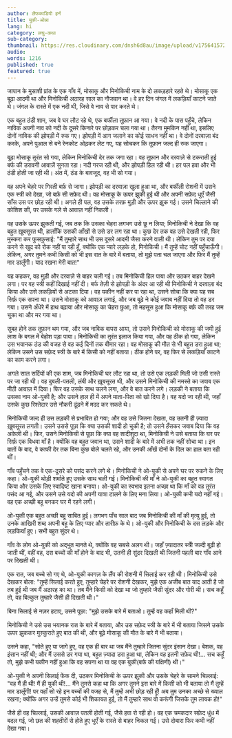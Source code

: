 ```yaml
---
author: लैफकाडियो हर्न
title: युकी-ओन्ना
lang: hi
category: लघु-कथा
sub-category:
thumbnail: https://res.cloudinary.com/dnsh6d8au/image/upload/v1756415721/Yuki-Onna_ixdqr7.jpg
audio:
words: 1216
published: true
featured: true
---
```


जापान के मुसाशी प्रांत के एक गाँव में, मोसाकू और मिनोकिची नाम के दो लकड़हारे रहते थे। मोसाकू एक बूढ़ा आदमी था और मिनोकिची अठारह साल का नौजवान था। वे हर दिन जंगल में लकड़ियाँ काटने जाते थे। जंगल के रास्ते में एक नदी थी, जिसे वे नाव से पार करते थे।

एक बहुत ठंडी शाम, जब वे घर लौट रहे थे, एक बर्फीला तूफ़ान आ गया। वे नदी के पास पहुँचे, लेकिन नाविक अपनी नाव को नदी के दूसरे किनारे पर छोड़कर चला गया था। तैरना मुमकिन नहीं था, इसलिए दोनों नाविक की झोपड़ी में रुक गए। झोपड़ी में आग जलाने का कोई साधन नहीं था। वे दोनों दरवाज़ा बंद करके, अपने पुआल से बने रेनकोट ओढ़कर लेट गए, यह सोचकर कि तूफ़ान जल्द ही रुक जाएगा।

बूढ़ा मोसाकू तुरंत सो गया, लेकिन मिनोकिची देर तक जगा रहा। वह तूफ़ान और दरवाज़े से टकराती हुई बर्फ की डरावनी आवाज़ें सुनता रहा। नदी गरज रही थी, और झोपड़ी हिल रही थी। हर पल हवा और भी ठंडी होती जा रही थी। अंत में, ठंड के बावजूद, वह भी सो गया।

वह अपने चेहरे पर गिरती बर्फ़ से जागा। झोपड़ी का दरवाज़ा खुला हुआ था, और बर्फीली रोशनी में उसने एक स्त्री को देखा, जो बर्फ़ सी सफ़ेद थी। वह मोसाकू के ऊपर झुकी हुई थी और अपनी सफ़ेद धुएँ जैसी साँस उस पर छोड़ रही थी। अगले ही पल, वह उसके तरफ़ मुड़ी और ऊपर झुक गई। उसने चिल्लाने की कोशिश की, पर उसके गले से आवाज़ नहीं निकली। 

वह उसके ऊपर झुकती गई, जब तक कि उसका चेहरा लगभग उसे छू न लिया; मिनोकिची ने देखा कि वह बहुत ख़ूबसूरत थी, हालाँकि उसकी आँखों से उसे डर लग रहा था। कुछ देर तक वह उसे देखती रही, फिर मुस्करा कर फुसफुसाई: "मैं तुम्हारे साथ भी उस दूसरे आदमी जैसा करने वाली थी। लेकिन तुम पर दया करने से खुद को रोक नहीं पा रही हूँ, क्योंकि एक प्यारे लड़के हो, मिनोकिची। मैं तुम्हें चोट नहीं पहुँचाऊँगी। लेकिन, अगर तुमने कभी किसी को भी इस रात के बारे में बताया, तो मुझे पता चल जाएगा और फिर मैं तुम्हें मार डालूँगी। याद रखना मेरी बात!"

यह कहकर, वह मुड़ी और दरवाज़े से बाहर चली गई। तब मिनोकिची हिल पाया और उठकर बाहर देखने लगा। पर वह स्त्री कहीं दिखाई नहीं दी। बर्फ तेज़ी से झोपड़ी के अंदर आ रही थी मिनोकिची ने दरवाज़ा बंद किया और उसे लकड़ियों से अटका दिया। वह यकीन नहीं कर पा रहा था, उसने सोचा कि क्या यह सब सिर्फ़ एक सपना था। उसने मोसाकू को आवाज़ लगाई, और जब बूढ़े ने कोई जवाब नहीं दिया तो वह डर गया। उसने अँधेरे में हाथ बढ़ाया और मोसाकू का चेहरा छुआ, तो महसूस हुआ कि मोसाकू बर्फ़ की तरह जम चुका था और मर गया था।

सुबह होने तक तूफ़ान थम गया, और जब नाविक वापस आया, तो उसने मिनोकिची को मोसाकू की जमी हुई लाश के बगल में बेहोश पड़ा पाया। मिनोकिची का तुरंत इलाज किया गया, और वह ठीक हो गया, लेकिन उस भयानक ठंड की वजह से वह कई दिनों तक बीमार रहा। वह मोसाकू की मौत से भी बहुत डरा हुआ था; लेकिन उसने उस सफ़ेद स्त्री के बारे में किसी को नहीं बताया। ठीक होने पर, वह फिर से लकड़ियाँ काटने का काम करने लगा।

अगले साल सर्दियों की एक शाम, जब मिनोकिची घर लौट रहा था, तो उसे एक लड़की मिली जो उसी रास्ते पर जा रही थी। वह दुबली-पतली, लंबी और ख़ूबसूरत थी, और उसने मिनोकिची की नमस्ते का जवाब एक मीठी आवाज़ में दिया। फिर वह उसके साथ चलने लगा, और वे बात करने लगे। लड़की ने बताया कि उसका नाम ओ-युकी है; और उसने हाल ही में अपने माता-पिता को खो दिया है। वह यदो जा रही थी, जहाँ उसके कुछ रिश्तेदार उसे नौकरी ढूंढने में मदद कर सकते थे।

मिनोकिची जल्द ही उस लड़की से प्रभावित हो गया; और वह उसे जितना देखता, वह उतनी ही ज़्यादा ख़ूबसूरत लगती। उसने उससे पूछा कि क्या उसकी शादी हो चुकी है; तो उसने हँसकर जवाब दिया कि वह अकेली थी। फिर, उसने मिनोकिची से पूछा कि क्या वह शादीशुदा था, मिनोकिची ने उसे बताया कि घर पर सिर्फ़ एक विधवा माँ है। क्योंकि वह बहुत जवान था, उसने शादी के बारे में अभी तक नहीं सोचा था। इन बातों के बाद, वे काफी देर तक बिना कुछ बोले चलते रहे, और उनकी आँखें दोनों के दिल का हाल बता रही थीं।

गाँव पहुँचने तक वे एक-दूसरे को पसंद करने लगे थे। मिनोकिची ने ओ-युकी से अपने घर पर रुकने के लिए कहा। ओ-युकी थोड़ी शर्माते हुए उसके साथ चली गई। मिनोकिची की माँ ने ओ-युकी का बहुत स्वागत किया और उसके लिए स्वादिष्ट खाना बनाया। ओ-युकी का स्वभाव इतना अच्छा था कि माँ को वह तुरंत पसंद आ गई, और उसने उसे यदो की अपनी यात्रा टालने के लिए मना लिया। ओ-युकी कभी यदो नहीं गई। वह एक अच्छी बहू बनकर घर में रहने लगी।

ओ-युकी एक बहुत अच्छी बहू साबित हुई। लगभग पाँच साल बाद जब मिनोकिची की माँ की मृत्यु हुई, तो उनके आखिरी शब्द अपनी बहू के लिए प्यार और तारीफ़ के थे। ओ-युकी और मिनोकिची के दस लड़के और लड़कियाँ हुए। सभी बहुत सुंदर थे।

गाँव के लोग ओ-युकी को अद्भुत मानते थे, क्योंकि वह सबसे अलग थी। जहाँ ज़्यादातर स्त्रीें जल्दी बूढ़ी हो जाती थीं, वहीं वह, दस बच्चों की माँ होने के बाद भी, उतनी ही सुंदर दिखती थी जितनी पहली बार गाँव आने पर दिखती थी।

एक रात, जब बच्चे सो गए थे, ओ-युकी कागज़ के लैंप की रोशनी में सिलाई कर रही थी। मिनोकिची उसे देखकर बोला: "तुम्हें सिलाई करते हुए, तुम्हारे चेहरे पर रोशनी देखकर, मुझे एक अजीब बात याद आती है जो तब हुई थी जब मैं अठारह का था। तब मैंने किसी को देखा था जो तुम्हारे जैसी सुंदर और गोरी थी। सच कहूँ तो, वह बिल्कुल तुम्हारे जैसी ही दिखती थी।"

बिना सिलाई से नज़र हटाए, उसने पूछा: "मुझे उसके बारे में बताओ। तुम्हें वह कहाँ मिली थी?"

मिनोकिची ने उसे उस भयानक रात के बारे में बताया, और उस सफ़ेद स्त्री के बारे में भी बताया जिसने उसके ऊपर झुककर मुस्कुराते हुए बात की थी, और बूढ़े मोसाकू की मौत के बारे में भी बताया।

उसने कहा, "सोते हुए या जागे हुए, वह एक ही बार था जब मैंने तुम्हारे जितना सुंदर इंसान देखा। बेशक, वह इंसान नहीं थी; और मैं उससे डर गया था, बहुत ज़्यादा डरा हुआ था, लेकिन वह इतनी सफ़ेद थी!... सच कहूँ तो, मुझे कभी यकीन नहीं हुआ कि वह सपना था या वह एक युकी(बर्फ की यक्षिणी) थी।"

ओ-युकी ने अपनी सिलाई फेंक दी, उठकर मिनोकिची के ऊपर झुकी और उसके चेहरे के सामने चिल्लाई: "वह मैं ही थी! मैं ही युकी थी!... मैंने तुमसे कहा था कि अगर तुमने इस बारे में किसी को भी बताया तो मैं तुम्हें मार डालूँगी! पर वहाँ सो रहे इन बच्चों की वजह से, मैं तुम्हें अभी छोड़ रही हूँ! अब तुम उनका अच्छे से ख्याल रखना; क्योंकि अगर उन्हें तुमसे कोई भी शिकायत हुई, तो मैं तुम्हारे साथ वो करूंगी जिसके तुम लायक हो!"

जैसे ही वह चिल्लाई, उसकी आवाज़ पतली होती गई, जैसे हवा रो रही हो। वह एक चमकदार सफ़ेद धुंध में बदल गई, जो छत की शहतीरों से होते हुए धुएँ के रास्ते से बाहर निकल गई। उसे दोबारा फिर कभी नहीं देखा गया।